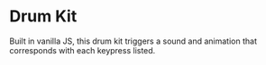 # Drum Kit

Built in vanilla JS, this drum kit triggers a sound and animation that corresponds with each keypress listed. 
